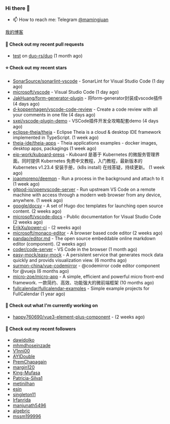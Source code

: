 ### Hi there 👋

- 📫 How to reach me: Telegram [@mamingjuan](https://t.me/mamingjuan)

[我的博客](https://mamingjuan.cn)

#### 🔨 Check out my recent pull requests

- [test](https://github.com/duo-rs/duo/pull/15) on [duo-rs/duo](https://github.com/duo-rs/duo) (1 month ago)

#### ⭐ Check out my recent stars

- [SonarSource/sonarlint-vscode](https://github.com/SonarSource/sonarlint-vscode) - SonarLint for Visual Studio Code (1 day ago)
- [microsoft/vscode](https://github.com/microsoft/vscode) - Visual Studio Code (1 day ago)
- [JakHuang/form-generator-plugin](https://github.com/JakHuang/form-generator-plugin) - 将form-generator封装成vscode插件 (4 days ago)
- [d-koppenhagen/vscode-code-review](https://github.com/d-koppenhagen/vscode-code-review) - Create a code review with all your comments in one file (4 days ago)
- [sxei/vscode-plugin-demo](https://github.com/sxei/vscode-plugin-demo) - VSCode插件开发全攻略配套demo (4 days ago)
- [eclipse-theia/theia](https://github.com/eclipse-theia/theia) - Eclipse Theia is a cloud &amp; desktop IDE framework implemented in TypeScript. (1 week ago)
- [theia-ide/theia-apps](https://github.com/theia-ide/theia-apps) - Theia applications examples - docker images, desktop apps, packagings (1 week ago)
- [eip-work/kuboard-press](https://github.com/eip-work/kuboard-press) - Kuboard 是基于 Kubernetes 的微服务管理界面。同时提供 Kubernetes 免费中文教程，入门教程，最新版本的 Kubernetes v1.23.4 安装手册，(k8s install) 在线答疑，持续更新。 (1 week ago)
- [joaomoreno/deemon](https://github.com/joaomoreno/deemon) - Run a process in the background and attach to it (1 week ago)
- [gitpod-io/openvscode-server](https://github.com/gitpod-io/openvscode-server) - Run upstream VS Code on a remote machine with access through a modern web browser from any device, anywhere. (1 week ago)
- [google/docsy](https://github.com/google/docsy) - A set of Hugo doc templates for launching open source content. (2 weeks ago)
- [microsoft/vscode-docs](https://github.com/microsoft/vscode-docs) - Public documentation for Visual Studio Code (2 weeks ago)
- [ErikXu/power-ci](https://github.com/ErikXu/power-ci) -  (2 weeks ago)
- [microsoft/monaco-editor](https://github.com/microsoft/monaco-editor) - A browser based code editor (2 weeks ago)
- [pandao/editor.md](https://github.com/pandao/editor.md) - The open source embeddable online markdown editor (component). (2 weeks ago)
- [coder/code-server](https://github.com/coder/code-server) - VS Code in the browser (1 month ago)
- [easy-mock/easy-mock](https://github.com/easy-mock/easy-mock) - A persistent service that generates mock data quickly and provids visualization view. (6 months ago)
- [surmon-china/vue-codemirror](https://github.com/surmon-china/vue-codemirror) - @codemirror code editor component for @vuejs (6 months ago)
- [micro-zoe/micro-app](https://github.com/micro-zoe/micro-app) - A simple, efficient and powerful micro front-end framework. 一款简约、高效、功能强大的微前端框架 (10 months ago)
- [fullcalendar/fullcalendar-examples](https://github.com/fullcalendar/fullcalendar-examples) - Simple example projects for FullCalendar (1 year ago)

#### 👷 Check out what I'm currently working on

- [happy760690/vue3-element-plus-component](https://github.com/happy760690/vue3-element-plus-component) -  (2 weeks ago)

#### 👯 Check out my recent followers

- [dawidolko](https://github.com/dawidolko)
- [mhmdhoseinzade](https://github.com/mhmdhoseinzade)
- [V1nni00](https://github.com/V1nni00)
- [AYIDouble](https://github.com/AYIDouble)
- [PremChapagain](https://github.com/PremChapagain)
- [margin120](https://github.com/margin120)
- [King-Mufasa](https://github.com/King-Mufasa)
- [Patricia-Silva1](https://github.com/Patricia-Silva1)
- [metinilhan](https://github.com/metinilhan)
- [esin](https://github.com/esin)
- [singleton11](https://github.com/singleton11)
- [Irfanrida](https://github.com/Irfanrida)
- [manjunath5496](https://github.com/manjunath5496)
- [algebric](https://github.com/algebric)
- [mssm199996](https://github.com/mssm199996)
